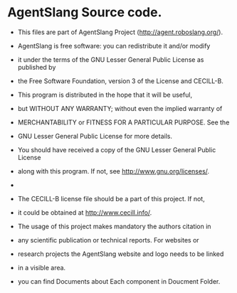 # AgentSlang Source code.
 * This files are part of AgentSlang Project (http://agent.roboslang.org/).

 * AgentSlang is free software: you can redistribute it and/or modify
 * it under the terms of the GNU Lesser General Public License as published by
 * the Free Software Foundation, version 3 of the License and CECILL-B.
 
 * This program is distributed in the hope that it will be useful,
 * but WITHOUT ANY WARRANTY; without even the implied warranty of
 * MERCHANTABILITY or FITNESS FOR A PARTICULAR PURPOSE. See the
 * GNU Lesser General Public License for more details.
 
 * You should have received a copy of the GNU Lesser General Public License
 * along with this program. If not, see <http://www.gnu.org/licenses/>.
 *
 * The CECILL-B license file should be a part of this project. If not,
 * it could be obtained at  <http://www.cecill.info/>.
 
 * The usage of this project makes mandatory the authors citation in
 * any scientific publication or technical reports. For websites or
 * research projects the AgentSlang website and logo needs to be linked
 * in a visible area. 
 
 * you can find Documents about Each component in Doucment Folder.


